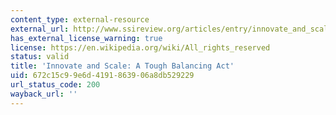 ```yaml
---
content_type: external-resource
external_url: http://www.ssireview.org/articles/entry/innovate_and_scale_a_tough_balancing_act
has_external_license_warning: true
license: https://en.wikipedia.org/wiki/All_rights_reserved
status: valid
title: 'Innovate and Scale: A Tough Balancing Act'
uid: 672c15c9-9e6d-4191-8639-06a8db529229
url_status_code: 200
wayback_url: ''
---
```


